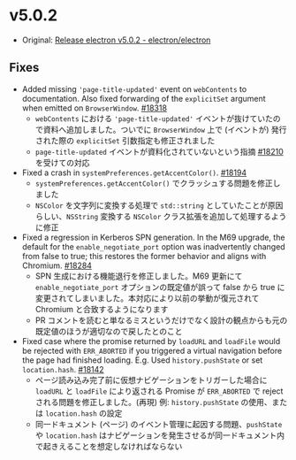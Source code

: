 # v5.0.2

- Original: [Release electron v5.0.2 - electron/electron](https://github.com/electron/electron/releases/tag/v5.0.2)

## Fixes

- Added missing `'page-title-updated'` event on `webContents` to documentation. Also fixed forwarding of the `explicitSet` argument when emitted on `BrowserWindow`. [#18318](https://github.com/electron/electron/pull/18318)
  - `webContents` における `'page-title-updated'` イベントが抜けていたので資料へ追加しました。ついでに `BrowserWindow` 上で (イベントが) 発行された際の `explicitSet` 引数指定も修正されました
  - `page-title-updated` イベントが資料化されていないという指摘 [#18210](https://github.com/electron/electron/issues/18210) を受けての対応
- Fixed a crash in `systemPreferences.getAccentColor()`. [#18194](https://github.com/electron/electron/pull/18194)
  - `systemPreferences.getAccentColor()` でクラッシュする問題を修正しました
  - `NSColor` を文字列に変換する処理で `std::string` としていたことが原因らしい、`NSString` 変換する `NSColor` クラス拡張を追加して処理するように修正
- Fixed a regression in Kerberos SPN generation. In the M69 upgrade, the default for the `enable_negotiate_port` option was inadvertently changed from false to true; this restores the former behavior and aligns with Chromium. [#18284](https://github.com/electron/electron/pull/18284)
  - SPN 生成における機能退行を修正しました。M69 更新にて `enable_negotiate_port` オプションの既定値が誤って false から true に変更されてしまいました。本対応により以前の挙動が復元されて Chromium と合致するようになります
  - PR コメントを読むと単なるミスというだけでなく設計の観点からも元の既定値のほうが適切なので戻したとのこと
- Fixed case where the promise returned by `loadURL` and `loadFile` would be rejected with `ERR_ABORTED` if you triggered a virtual navigation before the page had finished loading. E.g. Used `history.pushState` or set `location.hash`. [#18142](https://github.com/electron/electron/pull/18142)
  - ページ読み込み完了前に仮想ナビゲーションをトリガーした場合に `loadURL` と `loadFile` により返される Promise が `ERR_ABORTED` で reject される問題を修正しました。(再現) 例: `history.pushState` の使用、または `location.hash` の設定
  - 同一ドキュメント (ページ) のイベント管理に起因する問題、`pushState` や `location.hash` はナビゲーションを発生させるが同一ドキュメント内で起きえることを想定しなければならない
